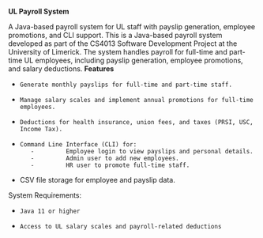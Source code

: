**UL Payroll System**

 A Java-based payroll system for UL staff with payslip generation, employee promotions, and CLI support. 
This is a Java-based payroll system developed as part of the CS4013 Software Development Project at the University of Limerick. The system handles payroll for full-time and part-time UL employees, including payslip generation, employee promotions, and salary deductions.
**Features**

-     Generate monthly payslips for full-time and part-time staff.
-     Manage salary scales and implement annual promotions for full-time employees.
-     Deductions for health insurance, union fees, and taxes (PRSI, USC, Income Tax).
-     Command Line Interface (CLI) for:
         -         Employee login to view payslips and personal details.
         -         Admin user to add new employees.
         -         HR user to promote full-time staff.
- CSV file storage for employee and payslip data.

System Requirements:
-     Java 11 or higher
-     Access to UL salary scales and payroll-related deductions
